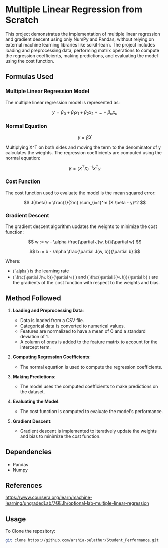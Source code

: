 # Multiple Linear Regression from Scratch

This project demonstrates the implementation of multiple linear regression and gradient descent using only NumPy and Pandas, without relying on external machine learning libraries like scikit-learn. The project includes loading and preprocessing data, performing matrix operations to compute the regression coefficients, making predictions, and evaluating the model using the cost function.

## Formulas Used

### Multiple Linear Regression Model

The multiple linear regression model is represented as:

$$ y = \beta_0 + \beta_1 x_1 + \beta_2 x_2 + \ldots + \beta_n x_n $$

### Normal Equation

$$ y = \beta X $$

Multiplying X^T on both sides and moving the term to the denominator of y calculates the wieghts. 
The regression coefficients are computed using the normal equation:

$$ \beta = (X^T X)^{-1} X^T y $$

### Cost Function

The cost function used to evaluate the model is the mean squared error:

$$ J(\beta) = \frac{1}{2m} \sum_{i=1}^m (X \beta - y)^2 $$

### Gradient Descent

The gradient descent algorithm updates the weights to minimize the cost function:

$$ w := w - \alpha \frac{\partial J(w, b)}{\partial w} $$

$$ b := b - \alpha \frac{\partial J(w, b)}{\partial b} $$

Where:
- <span style="font-family: 'Times New Roman', Times, serif;">\( \alpha \)</span> is the learning rate
- <span style="font-family: 'Times New Roman', Times, serif;">\( \frac{\partial J(w, b)}{\partial w} \)</span> and <span style="font-family: 'Times New Roman', Times, serif;">\( \frac{\partial J(w, b)}{\partial b} \)</span> are the gradients of the cost function with respect to the weights and bias.

## Method Followed

1. **Loading and Preprocessing Data**:
   - Data is loaded from a CSV file.
   - Categorical data is converted to numerical values.
   - Features are normalized to have a mean of 0 and a standard deviation of 1.
   - A column of ones is added to the feature matrix to account for the intercept term.

2. **Computing Regression Coefficients**:
   - The normal equation is used to compute the regression coefficients.

3. **Making Predictions**:
   - The model uses the computed coefficients to make predictions on the dataset.

4. **Evaluating the Model**:
   - The cost function is computed to evaluate the model's performance.

5. **Gradient Descent**:
   - Gradient descent is implemented to iteratively update the weights and bias to minimize the cost function.

## Dependencies
- Pandas
- Numpy

## References
https://www.coursera.org/learn/machine-learning/ungradedLab/7GEJh/optional-lab-multiple-linear-regression

## Usage
To Clone the repository:
   ```bash
   git clone https://github.com/arshia-pelathur/Student_Performance.git


